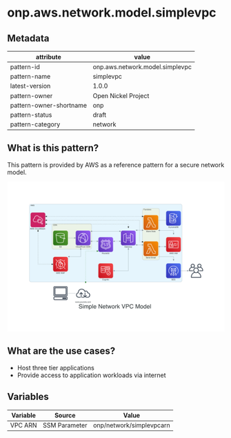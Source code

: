 # onp.aws.network.model.simplevpc

## Metadata
| attribute               | value                                         |
| ----------------------- | --------------------------------------------- |
| pattern-id              | onp.aws.network.model.simplevpc               |
| pattern-name            | simplevpc                                     |
| latest-version          | 1.0.0                                         |
| pattern-owner           | Open Nickel Project                           |
| pattern-owner-shortname | onp                                            |
| pattern-status          | draft                                         |
| pattern-category        | network                                     |

## What is this pattern?
This pattern is provided by AWS as a reference pattern for a secure network model.

![](./diagrams/res/overview.png)

## What are the use cases?
- Host three tier applications
- Provide access to application workloads via internet

## Variables

| Variable               | Source                                         | Value |
| ----------------------- | --------------------------------------------- | ------|
| VPC ARN   | SSM Parameter | onp/network/simplevpcarn|